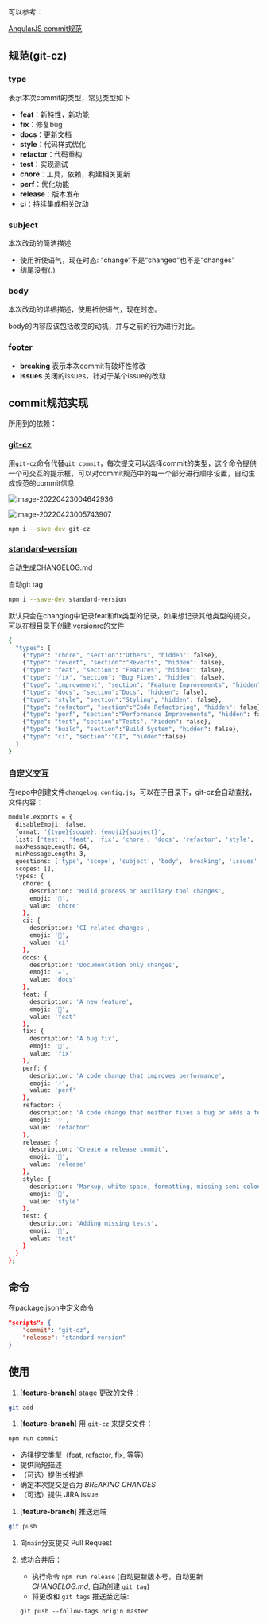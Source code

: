 可以参考：

[AngularJS commit规范](https://docs.google.com/document/d/1QrDFcIiPjSLDn3EL15IJygNPiHORgU1_OOAqWjiDU5Y/edit#heading=h.greljkmo14y0)



## 规范(git-cz)

### type

表示本次commit的类型，常见类型如下

- **feat**：新特性，新功能
- **fix**：修复bug
- **docs**：更新文档
- **style**：代码样式优化
- **refactor**：代码重构
- **test**：实现测试
- **chore**：工具，依赖，构建相关更新
- **perf**：优化功能
- **release**：版本发布
- **ci**：持续集成相关改动



### subject

本次改动的简洁描述

- 使用祈使语气，现在时态: “change”不是“changed”也不是“changes”
- 结尾没有(**.**)



### body

本次改动的详细描述，使用祈使语气，现在时态。

body的内容应该包括改变的动机，并与之前的行为进行对比。



### footer

- **breaking** 表示本次commit有破坏性修改
- **issues** 关闭的issues，针对于某个issue的改动



## commit规范实现

所用到的依赖：

### [git-cz](https://github.com/streamich/git-cz)

用`git-cz`命令代替`git commit`，每次提交可以选择commit的类型，这个命令提供一个可交互的提示框，可以对commit规范中的每一个部分进行顺序设置，自动生成规范的commit信息

![image-20220423004642936](C:/Users/bootcher/AppData/Roaming/Typora/typora-user-images/image-20220423004642936.png)

![image-20220423005743907](C:/Users/bootcher/AppData/Roaming/Typora/typora-user-images/image-20220423005743907.png)

```bash
npm i --save-dev git-cz
```





### [standard-version](https://github.com/conventional-changelog/standard-version)

自动生成CHANGELOG.md

自动git tag

```bash
npm i --save-dev standard-version
```

默认只会在changlog中记录feat和fix类型的记录，如果想记录其他类型的提交，可以在根目录下创建.versionrc的文件

```bash
{
  "types": [
    {"type": "chore", "section":"Others", "hidden": false},
    {"type": "revert", "section":"Reverts", "hidden": false},
    {"type": "feat", "section": "Features", "hidden": false},
    {"type": "fix", "section": "Bug Fixes", "hidden": false},
    {"type": "improvement", "section": "Feature Improvements", "hidden": false},
    {"type": "docs", "section":"Docs", "hidden": false},
    {"type": "style", "section":"Styling", "hidden": false},
    {"type": "refactor", "section":"Code Refactoring", "hidden": false},
    {"type": "perf", "section":"Performance Improvements", "hidden": false},
    {"type": "test", "section":"Tests", "hidden": false},
    {"type": "build", "section":"Build System", "hidden": false},
    {"type": "ci", "section":"CI", "hidden":false}
  ]
}
```





### 自定义交互

在repo中创建文件`changelog.config.js`，可以在子目录下，git-cz会自动查找，文件内容：

```bash
module.exports = {
  disableEmoji: false,
  format: '{type}{scope}: {emoji}{subject}',
  list: ['test', 'feat', 'fix', 'chore', 'docs', 'refactor', 'style', 'ci', 'perf'],
  maxMessageLength: 64,
  minMessageLength: 3,
  questions: ['type', 'scope', 'subject', 'body', 'breaking', 'issues', 'lerna'],
  scopes: [],
  types: {
    chore: {
      description: 'Build process or auxiliary tool changes',
      emoji: '🤖',
      value: 'chore'
    },
    ci: {
      description: 'CI related changes',
      emoji: '🎡',
      value: 'ci'
    },
    docs: {
      description: 'Documentation only changes',
      emoji: '✏️',
      value: 'docs'
    },
    feat: {
      description: 'A new feature',
      emoji: '🎸',
      value: 'feat'
    },
    fix: {
      description: 'A bug fix',
      emoji: '🐛',
      value: 'fix'
    },
    perf: {
      description: 'A code change that improves performance',
      emoji: '⚡️',
      value: 'perf'
    },
    refactor: {
      description: 'A code change that neither fixes a bug or adds a feature',
      emoji: '💡',
      value: 'refactor'
    },
    release: {
      description: 'Create a release commit',
      emoji: '🏹',
      value: 'release'
    },
    style: {
      description: 'Markup, white-space, formatting, missing semi-colons...',
      emoji: '💄',
      value: 'style'
    },
    test: {
      description: 'Adding missing tests',
      emoji: '💍',
      value: 'test'
    }
  }
};
```







## 命令

在package.json中定义命令

```json
"scripts": {
    "commit": "git-cz",
    "release": "standard-version"
}
```





## 使用

1. [**feature-branch**] stage 更改的文件：

```bash
git add 
```

1. [**feature-branch**] 用 `git-cz` 来提交文件：

```bash
npm run commit
```

- 选择提交类型（feat, refactor, fix, 等等）
- 提供简短描述
- （可选）提供长描述
- 确定本次提交是否为 *BREAKING CHANGES*
- （可选）提供 JIRA issue

1. [**feature-branch**]  推送远端

```bash
git push
```

1. 向`main`分支提交 Pull Request

2. 成功合并后：

   - 执行命令 `npm run release` (自动更新版本号，自动更新 *CHANGELOG.md*, 自动创建 `git tag`)
   - 将更改和 `git tags` 推送至远端:

   ```
   git push --follow-tags origin master
   ```
















